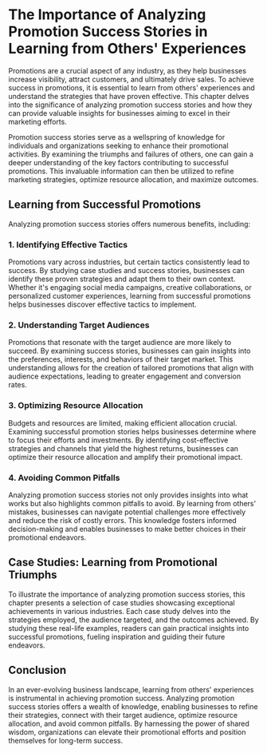 The Importance of Analyzing Promotion Success Stories in Learning from Others' Experiences
===================================================================================================

Promotions are a crucial aspect of any industry, as they help businesses increase visibility, attract customers, and ultimately drive sales. To achieve success in promotions, it is essential to learn from others' experiences and understand the strategies that have proven effective. This chapter delves into the significance of analyzing promotion success stories and how they can provide valuable insights for businesses aiming to excel in their marketing efforts.



Promotion success stories serve as a wellspring of knowledge for individuals and organizations seeking to enhance their promotional activities. By examining the triumphs and failures of others, one can gain a deeper understanding of the key factors contributing to successful promotions. This invaluable information can then be utilized to refine marketing strategies, optimize resource allocation, and maximize outcomes.

Learning from Successful Promotions
-----------------------------------

Analyzing promotion success stories offers numerous benefits, including:

### 1. Identifying Effective Tactics

Promotions vary across industries, but certain tactics consistently lead to success. By studying case studies and success stories, businesses can identify these proven strategies and adapt them to their own context. Whether it's engaging social media campaigns, creative collaborations, or personalized customer experiences, learning from successful promotions helps businesses discover effective tactics to implement.

### 2. Understanding Target Audiences

Promotions that resonate with the target audience are more likely to succeed. By examining success stories, businesses can gain insights into the preferences, interests, and behaviors of their target market. This understanding allows for the creation of tailored promotions that align with audience expectations, leading to greater engagement and conversion rates.

### 3. Optimizing Resource Allocation

Budgets and resources are limited, making efficient allocation crucial. Examining successful promotion stories helps businesses determine where to focus their efforts and investments. By identifying cost-effective strategies and channels that yield the highest returns, businesses can optimize their resource allocation and amplify their promotional impact.

### 4. Avoiding Common Pitfalls

Analyzing promotion success stories not only provides insights into what works but also highlights common pitfalls to avoid. By learning from others' mistakes, businesses can navigate potential challenges more effectively and reduce the risk of costly errors. This knowledge fosters informed decision-making and enables businesses to make better choices in their promotional endeavors.

Case Studies: Learning from Promotional Triumphs
------------------------------------------------

To illustrate the importance of analyzing promotion success stories, this chapter presents a selection of case studies showcasing exceptional achievements in various industries. Each case study delves into the strategies employed, the audience targeted, and the outcomes achieved. By studying these real-life examples, readers can gain practical insights into successful promotions, fueling inspiration and guiding their future endeavors.

Conclusion
----------

In an ever-evolving business landscape, learning from others' experiences is instrumental in achieving promotion success. Analyzing promotion success stories offers a wealth of knowledge, enabling businesses to refine their strategies, connect with their target audience, optimize resource allocation, and avoid common pitfalls. By harnessing the power of shared wisdom, organizations can elevate their promotional efforts and position themselves for long-term success.

